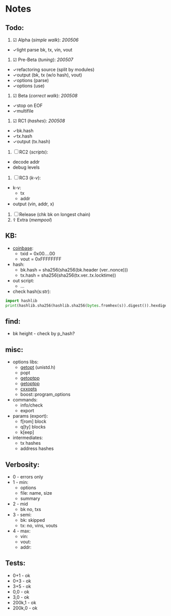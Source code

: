 # Notes

## Todo:
1. &#9745; Alpha (_simple walk_): _200506_
  - &check;light parse bk, tx, vin, vout
1. &#9745; Pre-Beta (_tuning_): _200507_
  - &check;refactoring source (split by modules)
  - &check;output (bk, tx (w/o hash), vout)
  - &check;options (parse)
  - &check;options (use)
1. &#9745; Beta (_correct walk_): _200508_
  - &check;stop on EOF
  - &check;multifile
1. &#9745; RC1 (_hashes_): _200508_
  - &check;bk.hash
  - &check;tx.hash
  - &check;output (tx.hash)
1. &#9744; RC2 (_scripts_):
  - decode addr
  - debug levels
1. &#9744; RC3 (_k-v_):
  - k-v:
     - tx
     - addr
  - output (vin, addr, x)
1. &#9744; Release (chk bk on longest chain)
1. &#9766; Extra (_mempool_)

## KB:
- [coinbase](https://learnmeabitcoin.com/guide/coinbase-transaction):
  - txid = 0x00....00
  - vout = 0xFFFFFFFF
- hash:
  - bk.hash = sha256(sha256(bk.header (ver..nonce)))
  - tx.hash = sha256(sha256(tx.ver..tx.locktime))
- out script:
  - &hellip;
- check hash(s:str):

```python
import hashlib
print(hashlib.sha256(hashlib.sha256(bytes.fromhex(s)).digest()).hexdigest())
```

## find:
- bk height - check by p_hash?

## misc:
- options libs:
  - [getopt](https://www.gnu.org/software/libc/manual/html_node/Using-Getopt.html) (unistd.h)
  - popt
  - [getoptpp](https://bitbucket.org/fudepan/getoptpp)
  - [getoptpp](https://github.com/cgloeckner/getoptpp)
  - [cxxopts](https://github.com/jarro2783/cxxopts)
  - boost::program_options
- commands:
  - info/check
  - export
- params (export):
  - f[rom] block
  - q[ty] blocks
  - k[eep]
- intermediates:
  - tx hashes
  - address hashes

## Verbosity:
- 0 - errors only
- 1 - min:
  - options
  - file: name, size
  - summary
- 2 - mid
  - bk no, txs
- 3 - semi:
  - bk: skipped
  - tx: no, vins, vouts
- 4 - max:
  - vin:
  - vout:
  - addr:

## Tests:
- 0+1 - ok
- 0+3 - ok
- 3+5 - ok
- 0,0 - ok
- 3,0 - ok
- 200k,1 - ok
- 200k,0 - ok